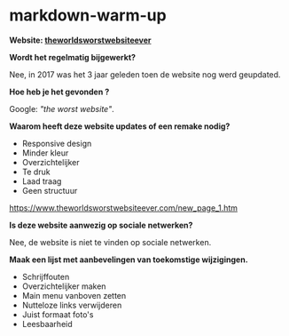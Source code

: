 markdown-warm-up
======
**Website: [theworldsworstwebsiteever](https://www.theworldsworstwebsiteever.com/)**

**Wordt het regelmatig bijgewerkt?**  

Nee, in 2017 was het 3 jaar geleden toen de website nog werd geupdated.

**Hoe heb je het gevonden ?**  

Google: *"the worst website"*.

**Waarom heeft deze website updates of een remake nodig?**  

- Responsive design
- Minder kleur
- Overzichtelijker
- Te druk
- Laad traag
- Geen structuur

https://www.theworldsworstwebsiteever.com/new_page_1.htm

**Is deze website aanwezig op sociale netwerken?** 

Nee, de website is niet te vinden op sociale netwerken.

**Maak een lijst met aanbevelingen van toekomstige wijzigingen.**  

- Schrijffouten
- Overzichtelijker maken
- Main menu vanboven zetten
- Nutteloze links verwijderen
- Juist formaat foto's
- Leesbaarheid

